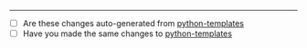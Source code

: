 

---------------------------
* [ ] Are these changes auto-generated from [python-templates](https://github.com/Azure-App-Service/python-templates)
* [ ] Have you made the same changes to [python-templates](https://github.com/Azure-App-Service/python-templates)
